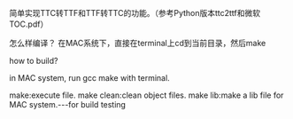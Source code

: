 简单实现TTC转TTF和TTF转TTC的功能。（参考Python版本ttc2ttf和微软TOC.pdf）

怎么样编译？
在MAC系统下，直接在terminal上cd到当前目录，然后make

how to build?

in MAC system, run gcc make with terminal.

make:execute file.
make clean:clean object files.
make lib:make a lib file for MAC system.---for build testing


